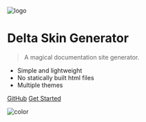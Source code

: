 <!-- _coverpage.md -->

![logo](_media/icon.svg)

# Delta Skin Generator

> A magical documentation site generator.

- Simple and lightweight
- No statically built html files
- Multiple themes

[GitHub](https://github.com/docsifyjs/docsify/)
[Get Started](#guide)

<!-- background color -->

![color](#3f3f3f)